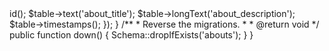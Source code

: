 <?php

use Illuminate\Database\Migrations\Migration;
use Illuminate\Database\Schema\Blueprint;
use Illuminate\Support\Facades\Schema;

class CreateAboutsTable extends Migration
{
    /**
     * Run the migrations.
     *
     * @return void
     */
    public function up()
    {
        Schema::create('abouts', function (Blueprint $table) {
            $table->id();
            $table->text('about_title');
            $table->longText('about_description');
            $table->timestamps();
        });
    }

    /**
     * Reverse the migrations.
     *
     * @return void
     */
    public function down()
    {
        Schema::dropIfExists('abouts');
    }
}

